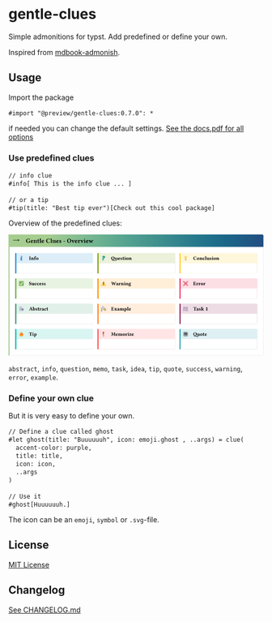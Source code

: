 # gentle-clues 

Simple admonitions for typst. Add predefined or define your own. 

Inspired from [mdbook-admonish](https://tommilligan.github.io/mdbook-admonish/).


## Usage

Import the package
```typst
#import "@preview/gentle-clues:0.7.0": *
```
if needed you can change the default settings.
[See the docs.pdf for all options](https://github.com/jomaway/typst-admonish/blob/main/docs.pdf)

### Use predefined clues

```typst
// info clue
#info[ This is the info clue ... ] 

// or a tip
#tip(title: "Best tip ever")[Check out this cool package]
```

Overview of the predefined clues:

![Overview of the predefined clues](gc_overview.svg)

`abstract`, `info`, `question`, `memo`, `task`, `idea`, `tip`, `quote`, `success`, `warning`, `error`, `example`.

### Define your own clue

But it is very easy to define your own. 

```typst 
// Define a clue called ghost
#let ghost(title: "Buuuuuuh", icon: emoji.ghost , ..args) = clue(
  accent-color: purple,
  title: title,
  icon: icon,
  ..args
)

// Use it
#ghost[Huuuuuuh.]
```

The icon can be an `emoji`, `symbol` or `.svg`-file. 

## License 

[MIT License](LICENSE)

## Changelog

[See CHANGELOG.md](CHANGELOG.md)